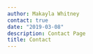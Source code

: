 ```yaml
---
author: Makayla Whitney
contact: true
date: "2019-03-08"
description: Contact Page
title: Contact
---
```

